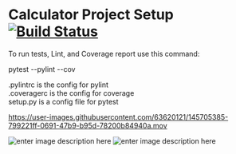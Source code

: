 
# Calculator Project Setup [![Build Status](https://app.travis-ci.com/sz376/calc2.svg?branch=pt2)](https://app.travis-ci.com/sz376/calc2)    
    
To run tests, Lint, and Coverage report use this command:    
    
pytest  --pylint --cov    
    
.pylintrc is the config for pylint    
.coveragerc is the config for coverage    
setup.py is a config file for pytest  


https://user-images.githubusercontent.com/63620121/145705385-799221ff-0691-47b9-b95d-78200b84940a.mov



![enter image description here](https://i.imgur.com/7tJW7uA.png)
![enter image description here](https://i.imgur.com/LdlJkpS.png)
